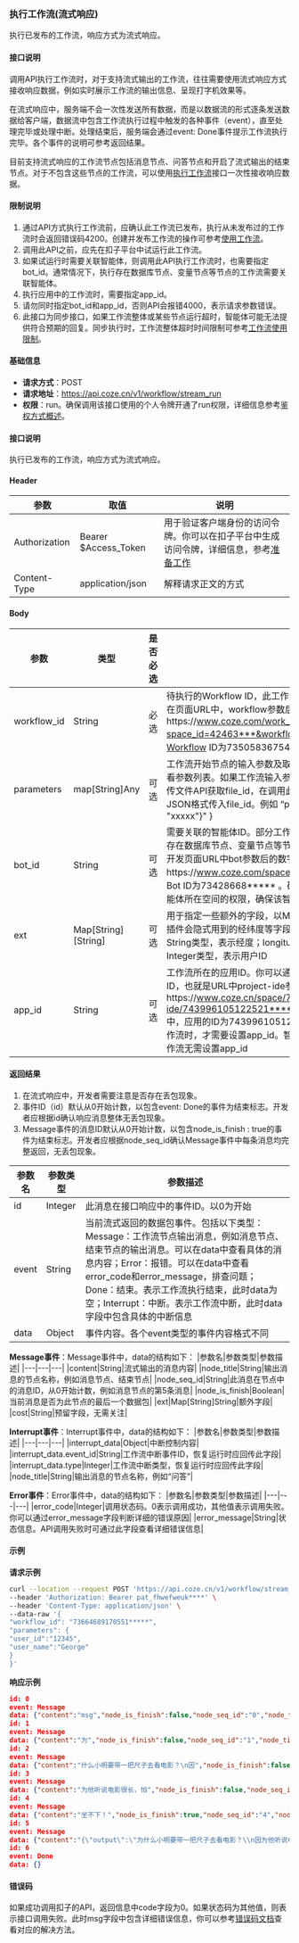 ### 执行工作流(流式响应)
执行已发布的工作流，响应方式为流式响应。
#### 接口说明
调用API执行工作流时，对于支持流式输出的工作流，往往需要使用流式响应方式接收响应数据，例如实时展示工作流的输出信息、呈现打字机效果等。

在流式响应中，服务端不会一次性发送所有数据，而是以数据流的形式逐条发送数据给客户端，数据流中包含工作流执行过程中触发的各种事件（event），直至处理完毕或处理中断。处理结束后，服务端会通过event: Done事件提示工作流执行完毕。各个事件的说明可参考返回结果。

目前支持流式响应的工作流节点包括消息节点、问答节点和开启了流式输出的结束节点。对于不包含这些节点的工作流，可以使用[执行工作流](需补充对应链接)接口一次性接收响应数据。
#### 限制说明
1. 通过API方式执行工作流前，应确认此工作流已发布，执行从未发布过的工作流时会返回错误码4200。创建并发布工作流的操作可参考[使用工作流](需补充对应链接)。
2. 调用此API之前，应先在扣子平台中试运行此工作流。
3. 如果试运行时需要关联智能体，则调用此API执行工作流时，也需要指定bot_id。通常情况下，执行存在数据库节点、变量节点等节点的工作流需要关联智能体。
4. 执行应用中的工作流时，需要指定app_id。
5. 请勿同时指定bot_id和app_id，否则API会报错4000，表示请求参数错误。
6. 此接口为同步接口，如果工作流整体或某些节点运行超时，智能体可能无法提供符合预期的回复。同步执行时，工作流整体超时时间限制可参考[工作流使用限制](需补充对应链接)。
#### 基础信息
- **请求方式**：POST
- **请求地址**：https://api.coze.cn/v1/workflow/stream_run
- **权限**：run。确保调用该接口使用的个人令牌开通了run权限，详细信息参考[鉴权方式概述](需补充对应链接)。
#### 接口说明
执行已发布的工作流，响应方式为流式响应。
#### Header
|参数|取值|说明|
|---|---|---|
|Authorization|Bearer $Access_Token|用于验证客户端身份的访问令牌。你可以在扣子平台中生成访问令牌，详细信息，参考[准备工作](需补充对应链接)|
|Content-Type|application/json|解释请求正文的方式|
#### Body
|参数|类型|是否必选|说明|
|---|---|---|---|
|workflow_id|String|必选|待执行的Workflow ID，此工作流应已发布。进入Workflow编排页面，在页面URL中，workflow参数后的数字就是Workflow ID。例如https://www.coze.com/work_flow?space_id=42463***&workflow_id=73505836754923***，Workflow ID为73505836754923***|
|parameters|map[String]Any|可选|工作流开始节点的输入参数及取值，你可以在指定工作流的编排页面查看参数列表。如果工作流输入参数为Image等类型的文件，可以调用上传文件API获取file_id，在调用此API时在parameters中以序列化之后的JSON格式传入file_id。例如 “parameters” : { "input": "{\"file_id\": \"xxxxx\"}" }|
|bot_id|String|可选|需要关联的智能体ID。部分工作流执行时需要指定关联的智能体，例如存在数据库节点、变量节点等节点的工作流。进入智能体的开发页面，开发页面URL中bot参数后的数字就是智能体ID。例如https://www.coze.com/space/341****/bot/73428668***** ，Bot ID为73428668***** 。确保调用该接口使用的令牌开通了此智能体所在空间的权限，确保该智能体已发布为API服务|
|ext|Map[String][String]|可选|用于指定一些额外的字段，以Map[String][String]格式传入。例如某些插件会隐式用到的经纬度等字段。目前仅支持以下字段：latitude：String类型，表示经度；longitude：String类型，表示纬度；user_id：Integer类型，表示用户ID|
|app_id|String|可选|工作流所在的应用ID。你可以通过应用的业务编排页面URL中获取应用ID，也就是URL中project-ide参数后的一串字符，例如https://www.coze.cn/space/739174157340921****/project-ide/743996105122521****/workflow/744102227704147**** 中，应用的ID为743996105122521**** 。仅运行扣子应用中的工作流时，才需要设置app_id。智能体绑定的工作流、空间资源库中的工作流无需设置app_id|
#### 返回结果
1. 在流式响应中，开发者需要注意是否存在丢包现象。
2. 事件ID（id）默认从0开始计数，以包含event: Done的事件为结束标志。开发者应根据id确认响应消息整体无丢包现象。
3. Message事件的消息ID默认从0开始计数，以包含node_is_finish : true的事件为结束标志。开发者应根据node_seq_id确认Message事件中每条消息均完整返回，无丢包现象。

|参数名|参数类型|参数描述|
|---|---|---|
|id|Integer|此消息在接口响应中的事件ID。以0为开始|
|event|String|当前流式返回的数据包事件。包括以下类型：Message：工作流节点输出消息，例如消息节点、结束节点的输出消息。可以在data中查看具体的消息内容；Error：报错。可以在data中查看error_code和error_message，排查问题；Done：结束。表示工作流执行结束，此时data为空；Interrupt：中断。表示工作流中断，此时data字段中包含具体的中断信息|
|data|Object|事件内容。各个event类型的事件内容格式不同|

**Message事件**：Message事件中，data的结构如下：
|参数名|参数类型|参数描述|
|---|---|---|
|content|String|流式输出的消息内容|
|node_title|String|输出消息的节点名称，例如消息节点、结束节点|
|node_seq_id|String|此消息在节点中的消息ID，从0开始计数，例如消息节点的第5条消息|
|node_is_finish|Boolean|当前消息是否为此节点的最后一个数据包|
|ext|Map[String]String|额外字段|
|cost|String|预留字段，无需关注|

**Interrupt事件**：Interrupt事件中，data的结构如下：
|参数名|参数类型|参数描述|
|---|---|---|
|interrupt_data|Object|中断控制内容|
|interrupt_data.event_id|String|工作流中断事件ID，恢复运行时应回传此字段|
|interrupt_data.type|Integer|工作流中断类型，恢复运行时应回传此字段|
|node_title|String|输出消息的节点名称，例如“问答”|

**Error事件**：Error事件中，data的结构如下：
|参数名|参数类型|参数描述|
|---|---|---|
|error_code|Integer|调用状态码。0表示调用成功，其他值表示调用失败。你可以通过error_message字段判断详细的错误原因|
|error_message|String|状态信息。API调用失败时可通过此字段查看详细错误信息|
#### 示例
**请求示例**
```bash
curl --location --request POST 'https://api.coze.cn/v1/workflow/stream_run' \
--header 'Authorization: Bearer pat_fhwefweuk****' \
--header 'Content-Type: application/json' \
--data-raw '{
"workflow_id": "73664689170551*****",
"parameters": {
"user_id":"12345",
"user_name":"George"
}
}'
```
**响应示例**
```json
id: 0
event: Message
data: {"content":"msg","node_is_finish":false,"node_seq_id":"0","node_title":"Message"}
id: 1
event: Message
data: {"content":"为","node_is_finish":false,"node_seq_id":"1","node_title":"Message"}
id: 2
event: Message
data: {"content":"什么小明要带一把尺子去看电影？\n因","node_is_finish":false,"node_seq_id":"2","node_title":"Message"}
id: 3
event: Message
data: {"content":"为他听说电影很长，怕","node_is_finish":false,"node_seq_id":"3","node_title":"Message"}
id: 4
event: Message
data: {"content":"坐不下！","node_is_finish":true,"node_seq_id":"4","node_title":"Message"}
id: 5
event: Message
data: {"content":"{\"output\":\"为什么小明要带一把尺子去看电影？\\n因为他听说电影很长，怕坐不下！\"}","cost":"0.00","node_is_finish":true,"node_seq_id":"0","node_title":"","token":0}
id: 6
event: Done
data: {}
```
#### 错误码
如果成功调用扣子的API，返回信息中code字段为0。如果状态码为其他值，则表示接口调用失败。此时msg字段中包含详细错误信息，你可以参考[错误码文档](需补充对应链接)查看对应的解决方法。 